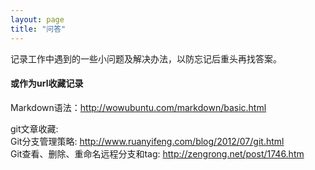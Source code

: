 ```yaml
---
layout: page
title: "问答"
---
```

记录工作中遇到的一些小问题及解决办法，以防忘记后重头再找答案。

#### 或作为url收藏记录
Markdown语法：<http://wowubuntu.com/markdown/basic.html>  

git文章收藏:  
        Git分支管理策略: <http://www.ruanyifeng.com/blog/2012/07/git.html>    
        Git查看、删除、重命名远程分支和tag: http://zengrong.net/post/1746.htm
